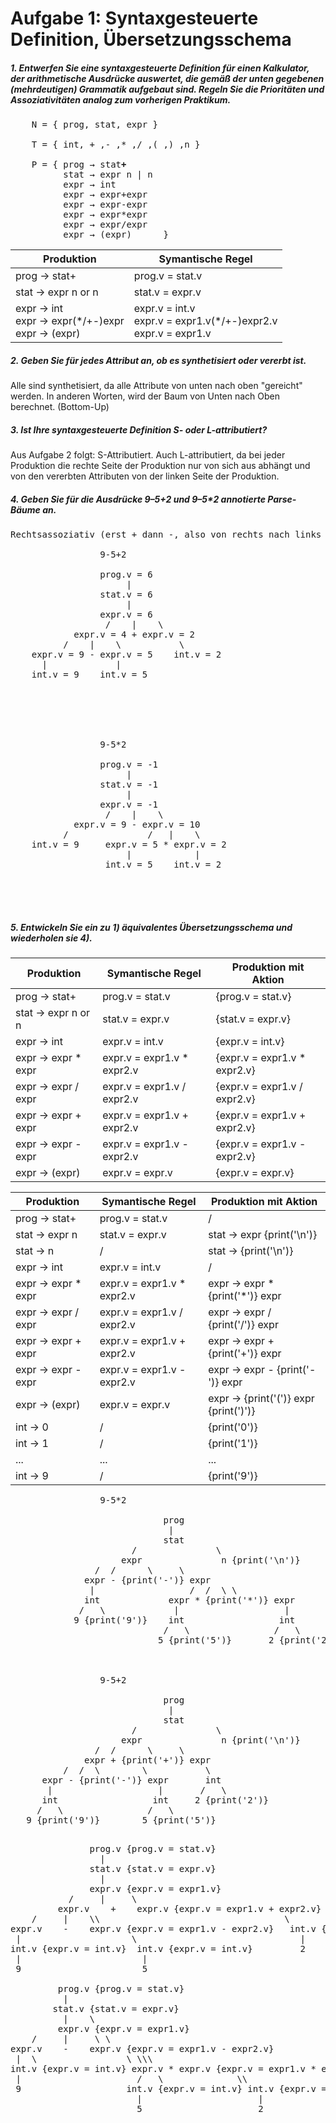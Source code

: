 # Aufgabe 1:  Syntaxgesteuerte Definition, Übersetzungsschema
##### 1. Entwerfen Sie eine syntaxgesteuerte Definition für einen Kalkulator, der arithmetische Ausdrücke auswertet, die gemäß der unten gegebenen (mehrdeutigen) Grammatik aufgebaut sind. Regeln Sie die Prioritäten und Assoziativitäten analog zum vorherigen Praktikum. 
<pre>
    N = { prog, stat, expr }

    T = { int, + ,- ,* ,/ ,( ,) ,n }

    P = { prog → stat<b>+</b>
          stat → expr n | n
          expr → int
          expr → expr+expr
          expr → expr-expr
          expr → expr*expr
          expr → expr/expr
          expr → (expr)      }
</pre>

|Produktion|Symantische Regel|
|---|---|
|prog → stat+|prog.v = stat.v|
|stat → expr n or n|stat.v = expr.v|
|expr → int<br/>expr → expr(\*/+-)expr<br/>expr → (expr)|expr.v = int.v<br/>expr.v = expr1.v(\*/+-)expr2.v<br/>expr.v = expr1.v|



##### 2. Geben Sie für jedes Attribut an, ob es synthetisiert oder vererbt ist.
Alle sind synthetisiert, da alle Attribute von unten nach oben "gereicht" werden.
In anderen Worten, wird der Baum von Unten nach Oben berechnet. (Bottom-Up)



##### 3. Ist Ihre syntaxgesteuerte Definition S- oder L-attributiert?
Aus Aufgabe 2 folgt: S-Attributiert.
Auch L-attributiert, da bei jeder Produktion die rechte Seite der Produktion nur von sich aus abhängt
und von den vererbten Attributen von der linken Seite der Produktion.



##### 4. Geben Sie für die Ausdrücke 9–5+2 und 9–5\*2 annotierte Parse-Bäume an.
<pre>
Rechtsassoziativ (erst + dann -, also von rechts nach links Rechnung)

                 9-5+2

                 prog.v = 6
                      |
                 stat.v = 6
                      |
                 expr.v = 6
                  /    |    \
            expr.v = 4 + expr.v = 2
          /    |    \           \
    expr.v = 9 - expr.v = 5    int.v = 2
      |             |
    int.v = 9    int.v = 5    



     
     
     
                 9-5*2

                 prog.v = -1
                      |
                 stat.v = -1
                      |
                 expr.v = -1
                  /    |    \
            expr.v = 9 - expr.v = 10
          /               /   |    \
    int.v = 9     expr.v = 5 * expr.v = 2
                      |            |
                  int.v = 5    int.v = 2

       


</pre>



##### 5. Entwickeln Sie ein zu 1) äquivalentes Übersetzungsschema und wiederholen sie 4).

|Produktion| Symantische Regel          |Produktion mit Aktion|
|---|----------------------------|---|
|prog → stat+| prog.v = stat.v            |{prog.v = stat.v}|
|stat → expr n or n| stat.v = expr.v            |{stat.v = expr.v}|
|expr → int| expr.v = int.v             |{expr.v = int.v}|
|expr → expr * expr| expr.v = expr1.v * expr2.v |{expr.v = expr1.v * expr2.v}|
|expr → expr / expr| expr.v = expr1.v / expr2.v  |{expr.v = expr1.v / expr2.v}|
|expr → expr + expr| expr.v = expr1.v + expr2.v  |{expr.v = expr1.v + expr2.v}|
|expr → expr - expr| expr.v = expr1.v - expr2.v  |{expr.v = expr1.v - expr2.v}|
|expr → (expr)| expr.v = expr.v            |{expr.v = expr.v}|

|Produktion|Symantische Regel|Produktion mit Aktion|
|---|---|---|
|prog → stat+|prog.v = stat.v|/|
|stat → expr n|stat.v = expr.v|stat → expr {print('\n')}|
|stat → n|/|stat → {print('\n')}|
|expr → int|expr.v = int.v|/|
|expr → expr * expr|expr.v = expr1.v * expr2.v|expr → expr * {print('*')} expr|
|expr → expr / expr|expr.v = expr1.v / expr2.v|expr → expr / {print('/')} expr|
|expr → expr + expr|expr.v = expr1.v + expr2.v|expr → expr + {print('+')} expr|
|expr → expr - expr|expr.v = expr1.v - expr2.v|expr → expr - {print('-')} expr|
|expr → (expr)|expr.v = expr.v|expr → {print('(')} expr {print(')')} |
|int → 0|/|{print('0')}|
|int → 1|/|{print('1')}|
|...|...|...|
|int → 9|/|{print('9')}|

<pre>
                 9-5*2

                             prog
                              |
                             stat
                       /               \
                     expr               n {print('\n')}
                /  /      \     \
              expr - {print('-')} expr
               |                  /  /  \ \
              int             expr * {print('*')} expr
             /   \             |                    | 
            9 {print('9')}    int                  int
                             /   \                /   \
                            5 {print('5')}       2 {print('2')}
    
    
    
                 9-5+2
                 
                             prog
                              |
                             stat
                       /               \
                     expr               n {print('\n')}
                /  /      \     \
              expr + {print('+')} expr
          /  /  \        \           \
      expr - {print('-')} expr       int
       |                    |       /   \
      int                  int     2 {print('2')}
     /   \                /   \
   9 {print('9')}        5 {print('5')}     

</pre>
<pre>
               prog.v {prog.v = stat.v}
                 |
               stat.v {stat.v = expr.v} 
                 |
               expr.v {expr.v = expr1.v}
           /     |     \
         expr.v    +    expr.v {expr.v = expr1.v + expr2.v}
    /     |    \\                                   \
expr.v    -    expr.v {expr.v = expr1.v - expr2.v}   int.v {expr.v = int.v}  
 |                     \                               |
int.v {expr.v = int.v}  int.v {expr.v = int.v}         2
 |                       |
 9                       5

         prog.v {prog.v = stat.v}
          |
        stat.v {stat.v = expr.v}
          |    \
         expr.v {expr.v = expr1.v}
    /     |     \ \
expr.v    -    expr.v {expr.v = expr1.v - expr2.v}
 |  \                 \ \\\                
int.v {expr.v = int.v} expr.v * expr.v {expr.v = expr1.v * expr2.v} 
 |                      /   \              \\
 9                    int.v {expr.v = int.v} int.v {expr.v = int.v}
                        |                      |
                        5                      2
</pre>